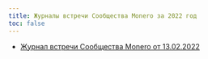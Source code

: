 ```yaml
---
title: Журналы встречи Сообщества Monero за 2022 год
toc: false
---
```


- [Журнал встречи Сообщества Monero от 13.02.2022](/logs/monero-community-logs/2022/2022-02-13/)
